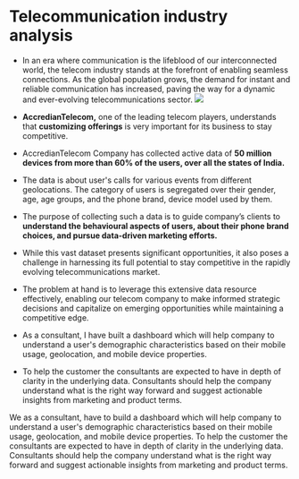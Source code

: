 # Telecommunication industry analysis
- In an era where communication is the lifeblood of our interconnected world, the telecom industry stands at the forefront of enabling seamless connections. As the global population grows, the demand for instant and reliable communication has increased, paving the way for a dynamic and ever-evolving telecommunications sector.
![](https://th.bing.com/th/id/OIP.H7cCbdSW__rSKp8QGI4okwHaEy?w=267&h=180&c=7&r=0&o=5&dpr=1.2&pid=1.7)

- **AccredianTelecom,** one of the leading telecom players, understands that **customizing offerings** is very important for its business to stay competitive.
- AccredianTelecom Company has collected active data of **50 million devices from more than 60% of the users, over all the states of India.**
- The data is about user's calls for various events from different geolocations. The category of users is segregated over their gender, age, age groups, and the phone brand, device model used by them.
- The purpose of collecting such a data is to guide company’s clients to **understand the behavioural aspects of users, about their phone brand choices, and pursue data-driven marketing efforts.**
- While this vast dataset presents significant opportunities, it also poses a challenge in harnessing its full potential to stay competitive in the rapidly evolving telecommunications market. 
- The problem at hand is to leverage this extensive data resource effectively, enabling our telecom company to make informed strategic decisions and capitalize on emerging opportunities while maintaining a competitive edge.
- As a consultant, I have built a dashboard which will help company to understand a user's demographic characteristics based on their mobile usage, geolocation, and mobile device properties. 
- To help the customer the consultants are expected to have in depth of clarity in the underlying data. Consultants should help the company understand what is the right way forward and suggest actionable insights from marketing and product terms.



We as a consultant, have to build a dashboard which will help company to understand a user's demographic characteristics based on their mobile usage, geolocation, and mobile device properties. 
To help the customer the consultants are expected to have in depth of clarity in the underlying data. Consultants should help the company understand what is the right way forward and suggest actionable insights from marketing and product terms.
